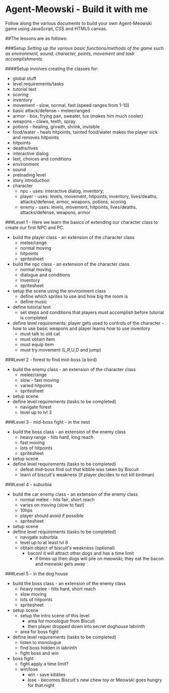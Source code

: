 # Agent-Meowski - Build it with me
Follow along the various documents to build your own Agent-Meowski game using JavaScript, CSS and HTML5 canvas.

##The lessons are as follows:

###Setup
*Setting up the various basic functions/methods of the game such as environment, sound, character, points, movement and task accomplishments.*

####Setup involves creating the classes for:

* global stuff
* level requirements/tasks
* tutorial text
* scoring
* inventory
* movement - slow, normal, fast (speed ranges from 1-10)
* basic attack/defense - melee/ranged
* armor - box, frying pan, sweater, tux (makes him much cooler)
* weapons - claws, teeth, spray
* potions - healing, growth, shrink, invisible
* food/water - heals hitpoints, tainted food/water makes the player sick and removes hitpoints
* hitpoints
* deaths/lives
* interactive dialog
* text, choices and conditions
* environment
* sound
* preloading level
* story introduction
* character
  * npc - uses: interactive dialog, inventory;
  * player - uses: levels, movement, hitpoints, inventory, lives/deaths, attacks/defense, armor, weapons, potions, scoring
  * enemy - uses: levels, movement, hitpoints, lives/deaths, attacks/defense, weapons, armor
	
###Level 1 - Here we learn the basics of extending our character class to create our first NPC and PC.
 
* build the player class - an extension of the character class
  - melee/range
  - normal moving
  - hitpoints
  - spritesheet
* build the npc class - an extension of the character class
  - normal moving
  - dialogue and conditions
  - inventory
  - spritesheet
* setup the scene using the environment class
  - define which sprites to use and how big the room is
  - define music
* define tutorial text
  - set steps and conditions that players must accomplish before tutorial is completed
* define level requirements: player gets used to controls of the character - how to use basic weapons and player learns how to use inventory
  - must talk to old cat
  - must obtain item
  - must equip item
  - must try movement (L,R,U,D and jump)
	
###Level 2 - forest to find mid-boss (a bird)

* build the enemy class - an extension of the character class
  - melee/range
  - slow - fast moving
  - varied hitpoints
  - spritesheet
* setup scene
* define level requirements (tasks to be completed)
  - navigate forest
  - level up to lvl 3
	
###Level 3 - mid-boss fight - in the nest

* build the boss class - an extension of the enemy class
  - heavy range - hits hard, long reach
  - fast moving
  - lots of hitpoints
  - spritesheet
* setup scene
* define level requirements (tasks to be completed)
  - defeat mid-boss find out that kibble was taken by Biscuit
  - learn of biscuit's weakness (if player decides to not kill birdman)
	
###Level 4 - suburbia

* build the car enemy class - an extension of the enemy class
  - normal melee - hits fair, short reach
  - varies on moving (slow to fast)
  - 10hps
  - player should avoid if possible
  - spritesheet
* setup scene
* define level requirements (tasks to be completed)
  - navigate suburbia
  - level up to at least lvl 8
  - obtain object of biscuit's weakness (optional)
    - bacon! it will attract other dogs and has a time limit
      - if times up then dogs will pile on meowski; they eat the bacon and meowski gets away
			
###Level 5 - in the dog house

* build the boss class - an extension of the enemy class
  - heavy melee - hits hard, short reach
  - slow moving
  - lots of hitpoints
  - spritesheet
* setup scene
  - setup the intro scene of this level 
    - area for monologue from Biscuit
    - then player dropped down into secret doghouse labrinth
  - area for boss fight
* define level requirements (tasks to be completed)
  - listen to monologue
  - find boss hidden in labrinth
  - fight boss and win
* boss fight
  - fight apply a time limit?
  - win/lose
    - win - save kibbles
    - lose - becomes Biscuit's new chew toy or Meowski goes hungry for that night
